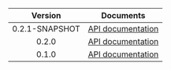 | Version | Documents |
|:---:|---|
| 0.2.1-SNAPSHOT | [API documentation](0.2.1-SNAPSHOT) |
| 0.2.0 | [API documentation](0.2.0) |
| 0.1.0 | [API documentation](0.1.0) |
